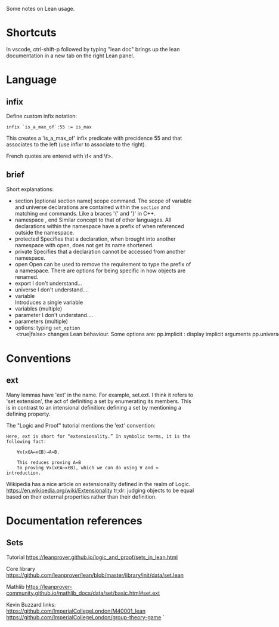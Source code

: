 Some notes on Lean usage.

Shortcuts
=========
In vscode, ctrl-shift-p followed by typing "lean doc" brings up the lean
documentation in a new tab on the right Lean panel.

Language
========

infix
-----
Define custom infix notation:
    
    infix `is_a_max_of`:55 := is_max

This creates a 'is_a_max_of' infix predicate with precidence 55 and that
associates to the left (use infixr to associate to the right).

French quotes are entered with \f< and \f>.

brief
-----
Short explanations:

* section [optional section name]
  scope command. The scope of variable and universe declarations are contained
  within the `section` and matching `end` commands.  Like a braces '{' and '}'
  in C++.
* namespace <name>, end <name>
  Similar concept to that of other languages. All declarations within the 
  namespace have a prefix of <name> when referenced outside the namespace.
* protected
  Specifies that a declaration, when brought into another namespace with 
  open, does not get its name shortened. 
* private
  Specifies that a declaration cannot be accessed from another namespace.
* open <name of namespace>
  Open can be used to remove the requirement to type the prefix of a namespace.
  There are options for being specific in how objects are renamed.
* export
  I don't understand...
* universe
  I don't understand....
* variable      
  Introduces a single variable
* variables (multiple)
* parameter 
  I don't understand....
* parameters (multiple)
* options:
    typing `set_option` <option> <true|false> changes Lean behaviour. 
    Some options are:
       pp.implicit : display implicit arguments
        pp.universes : display hidden universe parameters
        pp.coercions : show coercions
        pp.notation : display output using defined notations
        pp.beta : beta reduce terms before displaying them
        pp.numeral: ?



Conventions
===========

ext
---
Many lemmas have 'ext' in the name. For example, set.ext. I think it refers to
'set extension', the act of definiting a set by enumerating its members. This is
in contrast to an intensional definition: defining a set by mentioning a
defining property.

The "Logic and Proof" tutorial mentions the 'ext' convention:

    Here, ext is short for “extensionality.” In symbolic terms, it is the 
    following fact:

        ∀x(x∈A↔x∈B)→A=B.
        
        This reduces proving A=B
        to proving ∀x(x∈A↔x∈B), which we can do using ∀ and ↔ introduction.

Wikipedia has a nice article on extensionality defined in the realm of 
Logic. https://en.wikipedia.org/wiki/Extensionality
tr;dr: judging objects to be equal based on their external properties rather
       than their definition. 

Documentation references
========================
Sets
----
Tutorial
https://leanprover.github.io/logic_and_proof/sets_in_lean.html

Core library
https://github.com/leanprover/lean/blob/master/library/init/data/set.lean

Mathlib
https://leanprover-community.github.io/mathlib_docs/data/set/basic.html#set.ext

Kevin Buzzard links:
https://github.com/ImperialCollegeLondon/M40001_lean
https://github.com/ImperialCollegeLondon/group-theory-game
`
